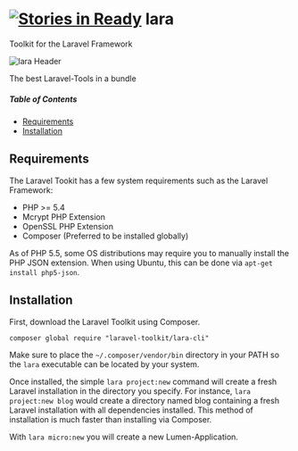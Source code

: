 [![Stories in Ready](https://badge.waffle.io/laraToolkit/lara.png?label=ready&title=Ready)](https://waffle.io/laraToolkit/lara)
lara
====

Toolkit for the Laravel Framework

![lara Header](https://raw.githubusercontent.com/laraToolkit/Assets/master/Header/Header_1000x200_TRANS.png)

The best Laravel-Tools in a bundle

##### Table of Contents

- [Requirements](#requirements)
- [Installation](#installation)

Requirements
------------

The Laravel Tookit has a few system requirements such as the Laravel Framework:

-    PHP >= 5.4
-    Mcrypt PHP Extension
-    OpenSSL PHP Extension
-    Composer (Preferred to be installed globally)

As of PHP 5.5, some OS distributions may require you to manually install the PHP JSON extension. When using Ubuntu, this can be done via `apt-get install php5-json`.

Installation
------------

First, download the Laravel Toolkit using Composer.

`composer global require "laravel-toolkit/lara-cli"`

Make sure to place the `~/.composer/vendor/bin` directory in your PATH so the `lara` executable can be located by your system.

Once installed, the simple `lara project:new` command will create a fresh Laravel installation in the directory you specify. For instance, `lara project:new blog` would create a directory named blog containing a fresh Laravel installation with all dependencies installed. This method of installation is much faster than installing via Composer.

With `lara micro:new` you will create a new Lumen-Application.